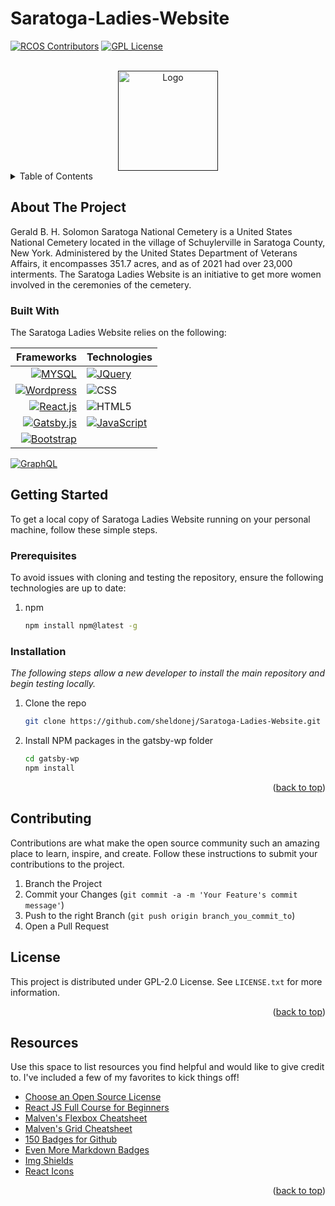 # Saratoga-Ladies-Website

<a name="readme-top"></a>

<!-- PROJECT SHIELDS -->
[![RCOS Contributors][contributors-shield]][contributors-url]
[![GPL License][license-shield]][license-url]


<!-- PROJECT LOGO -->
<br />
<div align="center">
  <a href="">
    <img src="assets\images\Saratoga_Ladies_Logo.png" alt="Logo" width="160" height="160">
  </a>

</div>



<!-- TABLE OF CONTENTS -->
<details>
  <summary>Table of Contents</summary>
  <ol>
    <li>
      <a href="#about-the-project">About The Project</a>
      <ul>
        <li><a href="#built-with">Built With</a></li>
      </ul>
    </li>
    <li>
      <a href="#getting-started">Getting Started</a>
      <ul>
        <li><a href="#prerequisites">Prerequisites</a></li>
        <li><a href="#installation">Installation</a></li>
      </ul>
    </li>
    <li><a href="#contributing">Contributing</a></li>
    <li><a href="#license">License</a></li>
    <li><a href="#resources">Resources</a></li>
  </ol>
</details>



<!-- ABOUT THE PROJECT -->
## About The Project
Gerald B. H. Solomon Saratoga National Cemetery is a United States National Cemetery located in the village of Schuylerville in Saratoga County, New York. Administered by the United States Department of Veterans Affairs, it encompasses 351.7 acres, and as of 2021 had over 23,000 interments. The Saratoga Ladies Website is an initiative to get more women involved in the ceremonies of the cemetery. 

### Built With
<!-- https://dev.to/envoy_/150-badges-for-github-pnk -->
The Saratoga Ladies Website relies on the following:

| Frameworks                    | Technologies                      |
| ---:                          | :----                             |
| [![MYSQL]][MYSQL-url]         | [![JQuery]][JQuery-url]           |
| [![Wordpress]][Wordpress-url] | ![CSS]                            |
| [![React.js]][React-url]      | ![HTML5]                          |
| [![Gatsby.js]][Gatsby-url]    | [![JavaScript]][JavaScript-url]   |
| [![Bootstrap]][Bootstrap-url] |                                   |
[![GraphQL]][GraphQL-url]

<!-- GETTING STARTED -->
## Getting Started
To get a local copy of Saratoga Ladies Website running on your personal machine, follow these simple steps.

### Prerequisites

To avoid issues with cloning and testing the repository, ensure the following technologies are up to date:
1. npm
    ```sh
    npm install npm@latest -g
    ```

### Installation

_The following steps allow a new developer to install the main repository and begin testing locally._

1. Clone the repo
   ```sh
   git clone https://github.com/sheldonej/Saratoga-Ladies-Website.git
   ```
2. Install NPM packages in the gatsby-wp folder
   ```sh
   cd gatsby-wp
   npm install
   ```

<p align="right">(<a href="#readme-top">back to top</a>)</p>

<!-- CONTRIBUTING -->
## Contributing

Contributions are what make the open source community such an amazing place to learn, inspire, and create. Follow these instructions to submit your contributions to the project. 

1. Branch the Project
3. Commit your Changes (`git commit -a -m 'Your Feature's commit message'`)
4. Push to the right Branch (`git push origin branch_you_commit_to`)
5. Open a Pull Request

<!-- LICENSE -->
## License

This project is distributed under GPL-2.0 License. See `LICENSE.txt` for more information.

<p align="right">(<a href="#readme-top">back to top</a>)</p>

<!-- Resources -->
## Resources

Use this space to list resources you find helpful and would like to give credit to. I've included a few of my favorites to kick things off!

* [Choose an Open Source License](https://choosealicense.com)
* [React JS Full Course for Beginners](https://www.youtube.com/watch?v=RVFAyFWO4go&t=39s&ab_channel=DaveGray)
* [Malven's Flexbox Cheatsheet](https://flexbox.malven.co/)
* [Malven's Grid Cheatsheet](https://grid.malven.co/)
* [150 Badges for Github](https://dev.to/envoy_/150-badges-for-github-pnk)
* [Even More Markdown Badges](https://github.com/Ileriayo/markdown-badges)
* [Img Shields](https://shields.io)
* [React Icons](https://react-icons.github.io/react-icons/search)

<p align="right">(<a href="#readme-top">back to top</a>)</p>



<!-- MARKDOWN LINKS & IMAGES -->
<!-- https://www.markdownguide.org/basic-syntax/#reference-style-links -->
[contributors-shield]: https://img.shields.io/badge/all_contributors-5-red.svg?style=flat-square
[contributors-url]: https://github.com/sheldonej/Saratoga-Ladies-Website/graphs/contributors
[license-shield]: https://img.shields.io/github/license/sheldonej/Saratoga-Ladies-Website.svg
[license-url]: https://github.com/sheldonej/Saratoga-Ladies-Website/blob/main/LICENSE

[React.js]: https://img.shields.io/badge/React-20232A?style=for-the-badge&logo=react&logoColor=61DAFB
[React-url]: https://reactjs.org/
[MYSQL]: https://img.shields.io/badge/MySQL-005C84?style=for-the-badge&logo=mysql&logoColor=white
[MYSQL-url]: https://www.mysql.com/
[Wordpress]: https://img.shields.io/badge/Wordpress-21759B?style=for-the-badge&logo=wordpress&logoColor=white
[Wordpress-url]: https://wordpress.com/
[Gatsby.js]: https://img.shields.io/badge/Gatsby-663399?style=for-the-badge&logo=gatsby&logoColor=white
[Gatsby-url]: https://www.gatsbyjs.com/
[GraphQL]: https://img.shields.io/badge/-GraphQL-E10098?style=for-the-badge&logo=graphql&logoColor=white
[GraphQL-url]: https://graphql.org/

[Bootstrap]: https://img.shields.io/badge/Bootstrap-563D7C?style=for-the-badge&logo=bootstrap&logoColor=white
[Bootstrap-url]: https://getbootstrap.com
[HTML5]: https://img.shields.io/badge/HTML5-E34F26?style=for-the-badge&logo=html5&logoColor=white
[CSS]: https://img.shields.io/badge/CSS-239120?&style=for-the-badge&logo=css3&logoColor=white
[JavaScript]: https://img.shields.io/badge/JavaScript-F7DF1E?style=for-the-badge&logo=javascript&logoColor=black
[Javascript-url]: https://www.javascript.com/
[JQuery]: https://img.shields.io/badge/jQuery-0769AD?style=for-the-badge&logo=jquery&logoColor=white
[JQuery-url]: https://jquery.com 
